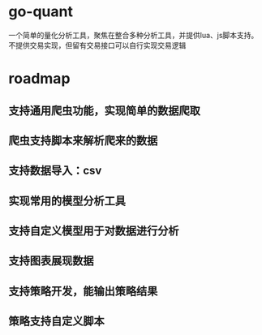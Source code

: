 # go-quant
一个简单的量化分析工具，聚焦在整合多种分析工具，并提供lua、js脚本支持。不提供交易实现，但留有交易接口可以自行实现交易逻辑
# roadmap
## 支持通用爬虫功能，实现简单的数据爬取
## 爬虫支持脚本来解析爬来的数据
## 支持数据导入：csv
## 实现常用的模型分析工具
## 支持自定义模型用于对数据进行分析
## 支持图表展现数据
## 支持策略开发，能输出策略结果
## 策略支持自定义脚本
